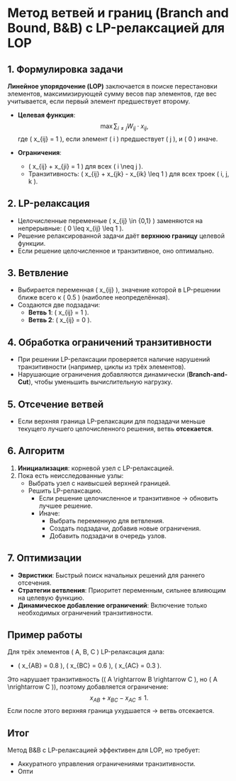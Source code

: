 # Метод ветвей и границ (Branch and Bound, B&B) с LP-релаксацией для LOP

## 1. Формулировка задачи
**Линейное упорядочение (LOP)** заключается в поиске перестановки элементов, максимизирующей сумму весов пар элементов, где вес учитывается, если первый элемент предшествует второму. 

- **Целевая функция**:
  $$
  \max \sum_{i \neq j} W_{ij} \cdot x_{ij},
  $$
  где \( x_{ij} = 1 \), если элемент \( i \) предшествует \( j \), и \( 0 \) иначе.

- **Ограничения**:
  - \( x_{ij} + x_{ji} = 1 \) для всех \( i \neq j \).
  - Транзитивность: \( x_{ij} + x_{jk} - x_{ik} \leq 1 \) для всех троек \( i, j, k \).

## 2. LP-релаксация
- Целочисленные переменные \( x_{ij} \in \{0,1\} \) заменяются на непрерывные: \( 0 \leq x_{ij} \leq 1 \).
- Решение релаксированной задачи даёт **верхнюю границу** целевой функции.
- Если решение целочисленное и транзитивное, оно оптимально.

## 3. Ветвление
- Выбирается переменная \( x_{ij} \), значение которой в LP-решении ближе всего к \( 0.5 \) (наиболее неопределённая).
- Создаются две подзадачи:
  - **Ветвь 1**: \( x_{ij} = 1 \).
  - **Ветвь 2**: \( x_{ij} = 0 \).

## 4. Обработка ограничений транзитивности
- При решении LP-релаксации проверяется наличие нарушений транзитивности (например, циклы из трёх элементов).
- Нарушающие ограничения добавляются динамически (**Branch-and-Cut**), чтобы уменьшить вычислительную нагрузку.

## 5. Отсечение ветвей
- Если верхняя граница LP-релаксации для подзадачи меньше текущего лучшего целочисленного решения, ветвь **отсекается**.

## 6. Алгоритм
1. **Инициализация**: корневой узел с LP-релаксацией.
2. Пока есть неисследованные узлы:
   - Выбрать узел с наивысшей верхней границей.
   - Решить LP-релаксацию. 
     - Если решение целочисленное и транзитивное → обновить лучшее решение.
     - Иначе:
       - Выбрать переменную для ветвления.
       - Создать подзадачи, добавив новые ограничения.
       - Добавить подзадачи в очередь узлов.

## 7. Оптимизации
- **Эвристики**: Быстрый поиск начальных решений для раннего отсечения.
- **Стратегии ветвления**: Приоритет переменным, сильнее влияющим на целевую функцию.
- **Динамическое добавление ограничений**: Включение только необходимых ограничений транзитивности.

## Пример работы
Для трёх элементов \( A, B, C \) LP-релаксация дала:
- \( x_{AB} = 0.8 \), \( x_{BC} = 0.6 \), \( x_{AC} = 0.3 \).

Это нарушает транзитивность (\( A \rightarrow B \rightarrow C \), но \( A \nrightarrow C \)), поэтому добавляется ограничение:
$$
x_{AB} + x_{BC} - x_{AC} \leq 1.
$$
Если после этого верхняя граница ухудшается → ветвь отсекается.

## Итог
Метод B&B с LP-релаксацией эффективен для LOP, но требует:
- Аккуратного управления ограничениями транзитивности.
- Опти